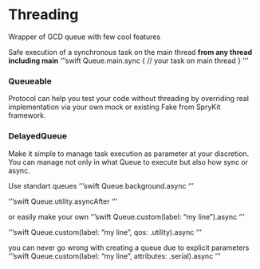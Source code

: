 # Threading

Wrapper of GCD queue with few cool features

Safe execution of a synchronous task on the main thread **from any thread including main**
‘’’swift
Queue.main.sync {
    // your task on main thread
}
‘’’

### Queueable
Protocol can help you test your code without threading by overriding real implementation via your own mock or existing Fake from SpryKit framework.
### DelayedQueue
Make it simple to manage task execution as parameter at your discretion. You can manage not only in what Queue to execute but also how sync or async.

Use standart queues
‘’’swift
Queue.background.async
‘’’

‘’’swift
Queue.utility.asyncAfter
‘’’

or easily make your own
‘’’swift
Queue.custom(label: “my line”).async
‘’’

‘’’swift
Queue.custom(label: “my line”, qos: .utility).async
‘’’

you can never go wrong with creating a queue due to explicit parameters
‘’’swift
Queue.custom(label: “my line”, attributes: .serial).async
‘’’
